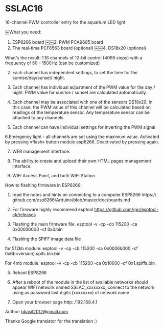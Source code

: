 # SSLAC16

16-channel PWM controller entry for the aquarium LED light

￼What you need:

1. ESP8266 board
￼￼2. PWM PCA9685 board
3. The real-time PCF8563 board (optional)
￼￼4. DS18x20 (optional)

What's the result:
1.16 channels of 12-bit control (4096 steps) with a frequency of 50 - 1500Hz (can be
customized)

2. Each channel has independent settings, to set the time for the sunrise/day/sunset/
night.

3. Each channel has individual adjustment of the PWM value for the day / night.
PWM value for sunrise / sunset are calculated automatically.

4. Each channel may be associated with one of the sensors DS18x20. In this case,
the PWM value of this channel will be calculated based on readings of the
temperature sensor. Any temperature sensor can be attached to any channels.

5. Each channel can have individual settings for inverting the PWM signal.

6.Emergency light - all channels are set using the maximum value. Activated by
pressing «flash» button module esp8266. Deactivated by pressing again.

7. WEB management interface.

8. The ability to create and upload their own HTML pages management interface.

9. WIFI Access Point, and both WIFI Station

How to flashing firmware in ESP8266:
1. read the notes and hints on connecting to a computer ESP8266 https://
github.com/esp8266/Arduino/blob/master/doc/boards.md

2. For firmware highly recommend esptool
https://github.com/igrr/esptool-ck/releases

3. Flashing the main firmware file.
esptool -v -cp <COMport> -cb 115200 -ca 0x00000000 -cf 0x0<versiin>.bin

4. Flashing the SPIFF image data file

for 512kb module:
esptool -v -cp <COMport> -cb 115200 -ca 0x0006b000 -cf 0x6b<version).spifs.bin.bin

For 4mb module:
esptool -v -cp <COMport> -cb 115200 -ca 0x10000 -cf 0x1<version>.spiffs.bin

5. Reboot ESP8266

6. After a reboot of the module in the list of available networks should appear WIFI
network named SSLAC_xxxxxxxx, connect to the network using as password last
digits (xxxxxxxx) of network name

7. Open your browser page http: /192.168.4.1

Author: bbasil2012@gmail.com

Thanks Google translator for the translation :)


